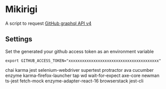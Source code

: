 # Mikirigi

A script to request [GitHub graphql API v4](https://developer.github.com/v4/)

## Settings

Set the generated your github access token as an environment variable

`export GITHUB_ACCESS_TOKEN="xxxxxxxxxxxxxxxxxxxxxxxxxxxxxxxxxxxxxxxx"`

chai
karma
jest
selenium-webdriver
supertest
protractor
ava
cucumber
enzyme
karma-firefox-launcher
tap
wd
wait-for-expect
axe-core
newman
ts-jest
fetch-mock
enzyme-adapter-react-16
browserstack
jest-cli
